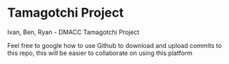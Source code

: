 # Tamagotchi Project
Ivan, Ben, Ryan - DMACC Tamagotchi Project

Feel free to google how to use Github to download and upload commits to this repo, this will be easier to collaborate on using this platform
